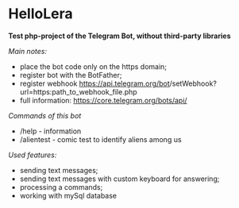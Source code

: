 # HelloLera

**Test php-project of the Telegram Bot, without third-party libraries**

_Main notes:_
- place the bot code only on the https domain;
- register bot with the BotFather;
- register webhook https://api.telegram.org/bot<token>/setWebhook?url=https:path_to_webhook_file.php
- full information: https://core.telegram.org/bots/api/

_Commands of this bot_
- /help - information
- /alientest - comic test to identify aliens among us

_Used features:_
- sending text messages;
- sending text messages with custom keyboard for answering;
- processing a commands;
- working with mySql database
